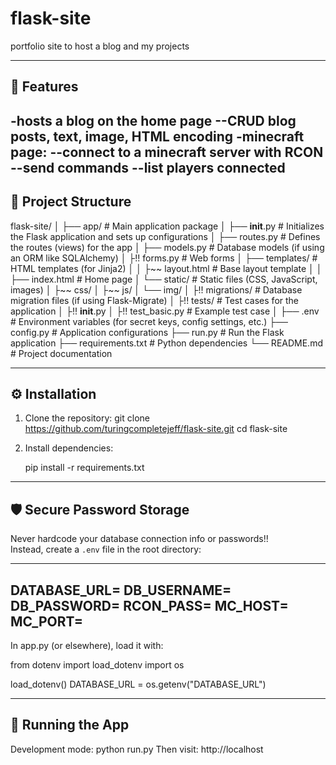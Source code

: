 # flask-site
portfolio site to host a blog and my projects

------------------------------------------------------------
📌 Features
------------------------------------------------------------
-hosts a blog on the home page
--CRUD blog posts, text, image, HTML encoding
-minecraft page:
--connect to a minecraft server with RCON
--send commands
--list players connected
------------------------------------------------------------
📂 Project Structure
------------------------------------------------------------
flask-site/
│
├── app/                # Main application package
│   ├── __init__.py     # Initializes the Flask application and sets up configurations
│   ├── routes.py       # Defines the routes (views) for the app
│   ├── models.py       # Database models (if using an ORM like SQLAlchemy)
│   ├!! forms.py        # Web forms 
│   ├── templates/      # HTML templates (for Jinja2)
│   │   ├~~ layout.html # Base layout template
│   │   ├── index.html  # Home page
│   └── static/         # Static files (CSS, JavaScript, images)
│       ├~~ css/
│       ├~~ js/
│       └── img/
│
├!! migrations/         # Database migration files (if using Flask-Migrate)
│
├!! tests/              # Test cases for the application
│   ├!! __init__.py
│   ├!! test_basic.py   # Example test case
│
├── .env                # Environment variables (for secret keys, config settings, etc.)
├── config.py           # Application configurations
├── run.py              # Run the Flask application
├── requirements.txt    # Python dependencies
└── README.md           # Project documentation

------------------------------------------------------------
⚙️ Installation
------------------------------------------------------------
1. Clone the repository:
   git clone https://github.com/turingcompletejeff/flask-site.git
   cd flask-site

2. Install dependencies:

   pip install -r requirements.txt

------------------------------------------------------------
🛡️ Secure Password Storage
------------------------------------------------------------
Never hardcode your database connection info or passwords!!  
Instead, create a `.env` file in the root directory:

-------------
DATABASE_URL=
DB_USERNAME=
DB_PASSWORD=
RCON_PASS=
MC_HOST=
MC_PORT=
-------------

In app.py (or elsewhere), load it with:

from dotenv import load_dotenv
import os

load_dotenv()
DATABASE_URL = os.getenv("DATABASE_URL")

------------------------------------------------------------
🚀 Running the App
------------------------------------------------------------
Development mode:
   python run.py
Then visit: http://localhost